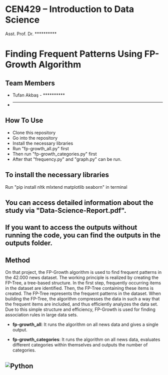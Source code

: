 # CEN429 – Introduction to Data Science 

Asst. Prof. Dr. **********

# Finding Frequent Patterns Using FP-Growth Algorithm

## Team Members
- Tufan Akbaş - **********
- ********************


## How To Use
- Clone this repository
- Go into the repository
- Install the necessary libraries
- Run "fp-growth_all.py" first
- Then run "fp-growth_categories.py" first
- After that "frequency.py" and "graph.py" can be run.

## To install the necessary libraries
Run "pip install nltk mlxtend matplotlib seaborn" in terminal

## You can access detailed information about the study via "Data-Science-Report.pdf".
## If you want to access the outputs without running the code, you can find the outputs in the outputs folder.

## Method
On that project, the FP-Growth algorithm is used to find frequent patterns in the 42.000 news dataset. The working principle is realized by creating the FP-Tree, a tree-based structure. In the first step, frequently occurring items in the dataset are identified. Then, the FP-Tree containing these items is created. The FP-Tree represents the frequent patterns in the dataset. When building the FP-Tree, the algorithm compresses the data in such a way that the frequent items are included, and thus efficiently analyzes the data set. Due to this simple structure and efficiency, FP-Growth is used for finding association rules in large data sets.

- **fp-growth_all**: It runs the algorithm on all news data and gives a single output.

- **fp-growth_categories**: It runs the algorithm on all news data, evaluates different categories within themselves and outputs the number of categories.

![Python](https://img.shields.io/badge/python-3670A0?style=for-the-badge&logo=python&logoColor=ffdd54)
---


